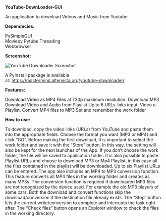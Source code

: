 **YouTube-DownLoader-GUI**

An application to download Videos and Music from Youtube


**Dependecies:**

PySimpleGUI  
Moviepy 
Pytube 
Threading  
Webbrowser


**Screenshot:**

![YouTube Downloader Screnshot](Aspose.Words.02392d84-84ea-4a17-a3fd-99fda3114872.001.png)

A PyInstall package is available at: <https://mastermind.altervista.org/youtube-downloader/>


**Features:**

Download Video as MP4 Files at 720p maximum resolution.
Download MP3
Download Video and Audio from Playlist
Up to 6 URLs links input. Video o Playlist.
Convert MP4 files to MP3
Set and remember the work folder


**How to use:**

To download, copy the video links (URLs) from YouTube and paste them into the appropriate fields. Choose the format you want (MP3 or MP4) and click “GO”. Before making the first download, it is important to select the work folder and save it with the “Store” button. In this way, the setting will also be kept for the next launches of the App. If you don’t choose the work folder, the file will be saved to application folder. It is also possible to paste Playlist URLs and choose to download MP3 or Mp4 Playlist, in this case all the files contained in the playlist will be downloaded. Up to six Playlist URLs can be entered. The app also includes an MP4 to MP3 conversion function. This feature converts all MP4 files in the working folder and creates as many MP3s. The conversion function is required if downloaded MP3 files are not recognized by the device used. For example the old MP3 players of some cars. Both the download and convert functions skip the download/conversion if the destination file already exists. The “Stop” button lets the current write/conversion to complete and interrupts the task right after. The “Check files” button opens an Explorer window to check the files in the working directory.

